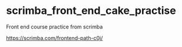 # scrimba_front_end_cake_practise
Front end course practice from scrimba

https://scrimba.com/frontend-path-c0j/
